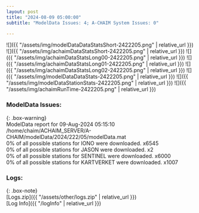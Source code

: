 ```yaml
---
layout: post
title: "2024-08-09 05:00:00"
subtitle: "ModelData Issues: 4; A-CHAIM System Issues: 0"

---
```


![]({{ "/assets/img/modelDataDataStatsShort-2422205.png" | relative_url }})
![]({{ "/assets/img/achaimDataStatsShort-2422205.png" | relative_url }})
![]({{ "/assets/img/achaimDataStatsLong00-2422205.png" | relative_url }})
![]({{ "/assets/img/achaimDataStatsLong01-2422205.png" | relative_url }})
![]({{ "/assets/img/achaimDataStatsLong02-2422205.png" | relative_url }})
![]({{ "/assets/img/modelDataDataStats-2422205.png" | relative_url }})
![]({{ "/assets/img/modelDataStationStats-2422205.png" | relative_url }})
![]({{ "/assets/img/achaimRunTime-2422205.png" | relative_url }})


### ModelData Issues:  
  
{: .box-warning}  
 ModelData report for 09-Aug-2024 05:15:10   
 /home/chaim/ACHAIM_SERVER/A-CHAIM/modelData/2024/222/05/modelData.mat   
 0% of all possible stations for IONO were downloaded. x6545   
 0% of all possible stations for JASON were downloaded. x2   
 0% of all possible stations for SENTINEL were downloaded. x6000   
 0% of all possible stations for KARTVERKET were downloaded. x1007   
  


### Logs:  
  
{: .box-note}  
[Logs.zip]({{ "/assets/other/logs.zip" | relative_url }})  
[Log Info]({{ "/logInfo" | relative_url }})  
